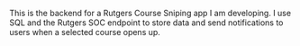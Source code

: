 This is the backend for a Rutgers Course Sniping app I am developing. I use SQL and the Rutgers SOC endpoint to store data and send notifications to users when a selected course opens up.
